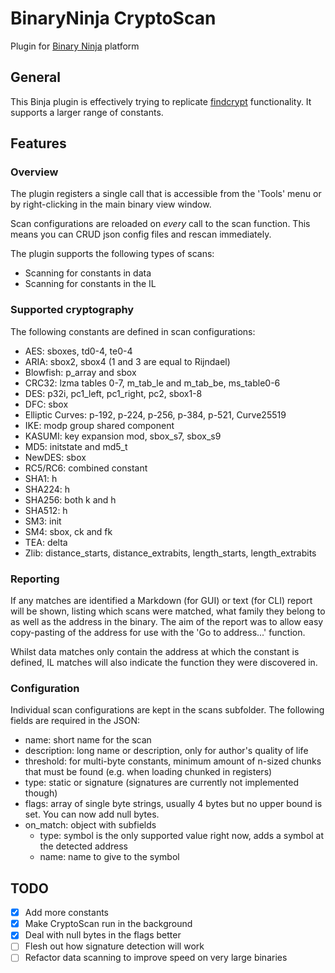 BinaryNinja CryptoScan
======================
Plugin for [Binary Ninja](https://binary.ninja/) platform

## General
This Binja plugin is effectively trying to replicate [findcrypt](https://github.com/you0708/ida/tree/master/idapython_tools/findcrypt) functionality. It supports a larger range of constants.

## Features
### Overview
The plugin registers a single call that is accessible from the 'Tools' menu or by right-clicking in the main binary view window. 

Scan configurations are reloaded on _every_ call to the scan function. This means you can CRUD json config files and rescan immediately. 

The plugin supports the following types of scans:

 - Scanning for constants in data 
 - Scanning for constants in the IL 

### Supported cryptography

The following constants are defined in scan configurations:

 - AES: sboxes, td0-4, te0-4
 - ARIA: sbox2, sbox4 (1 and 3 are equal to Rijndael) 
 - Blowfish: p_array and sbox
 - CRC32: lzma tables 0-7, m_tab_le and m_tab_be, ms_table0-6
 - DES: p32i, pc1_left, pc1_right, pc2, sbox1-8
 - DFC: sbox
 - Elliptic Curves: p-192, p-224, p-256, p-384, p-521, Curve25519
 - IKE: modp group shared component
 - KASUMI: key expansion mod, sbox_s7, sbox_s9
 - MD5: initstate and md5_t
 - NewDES: sbox
 - RC5/RC6: combined constant
 - SHA1: h
 - SHA224: h
 - SHA256: both k and h 
 - SHA512: h
 - SM3: init
 - SM4: sbox, ck and fk
 - TEA: delta
 - Zlib: distance_starts, distance_extrabits, length_starts, length_extrabits

### Reporting
If any matches are identified a Markdown (for GUI) or text (for CLI) report will be shown, listing which scans were matched, what family they belong to as well as the address in the binary.
The aim of the report was to allow easy copy-pasting of the address for use with the 'Go to address...' function. 

Whilst data matches only contain the address at which the constant is defined, IL matches will also indicate the function they were discovered in.

### Configuration
Individual scan configurations are kept in the scans subfolder. The following fields are required in the JSON:

 - name: short name for the scan
 - description: long name or description, only for author's quality of life 
 - threshold: for multi-byte constants, minimum amount of n-sized chunks that must be found (e.g. when loading chunked in registers) 
 - type: static or signature (signatures are currently not implemented though)
 - flags: array of single byte strings, usually 4 bytes but no upper bound is set. You can now add null bytes. 
 - on_match: object with subfields
   - type: symbol is the only supported value right now, adds a symbol at the detected address
   - name: name to give to the symbol

## TODO
- [x] Add more constants 
- [x] Make CryptoScan run in the background
- [x] Deal with null bytes in the flags better
- [ ] Flesh out how signature detection will work
- [ ] Refactor data scanning to improve speed on very large binaries 
